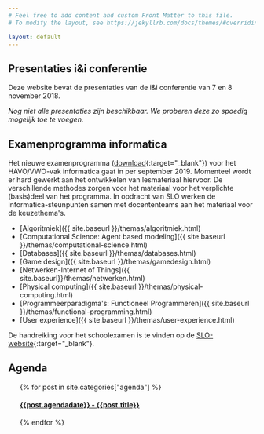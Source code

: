 ```yaml
---
# Feel free to add content and custom Front Matter to this file.
# To modify the layout, see https://jekyllrb.com/docs/themes/#overriding-theme-defaults

layout: default
---
```


## Presentaties i&i conferentie

Deze website bevat de presentaties van de i&i conferentie van 7 en 8 november 2018.

*Nog niet alle presentaties zijn beschikbaar.
We proberen deze zo spoedig mogelijk toe te voegen.*

## Examenprogramma informatica

Het nieuwe examenprogramma ([download]({{site.baseurl}}/download/advies-examenprogramma-informatica-havo-vwo.pdf){:target="_blank"})
 voor het HAVO/VWO-vak informatica gaat in per september 2019.
Momenteel wordt er hard gewerkt aan het ontwikkelen van lesmateriaal hiervoor.
De verschillende methodes zorgen voor het materiaal voor het verplichte (basis)deel van het programma.
In opdracht van SLO werken de informatica-steunpunten samen met docententeams aan het materiaal voor de keuzethema's.

* [Algoritmiek]({{ site.baseurl }}/themas/algoritmiek.html)
* [Computational Science: Agent based modeling]({{ site.baseurl }}/themas/computational-science.html)
* [Databases]({{ site.baseurl }}/themas/databases.html)
* [Game design]({{ site.baseurl }}/themas/gamedesign.html)
* [Netwerken-Internet of Things]({{ site.baseurl}}/themas/netwerken.html)
* [Physical computing]({{ site.baseurl }}/themas/physical-computing.html)
* [Programmeerparadigma's: Functioneel Programmeren]({{ site.baseurl }}/themas/functional-programming.html)
* [User experience]({{ site.baseurl }}/themas/user-experience.html)

De handreiking voor het schoolexamen is te vinden op de [SLO-website](http://handreikingschoolexamen.slo.nl/informatica){:target="_blank"}.

## Agenda

<div class="agenda-list">
  <ul>
    {% for post in site.categories["agenda"] %}
      <h4><a href="{{ site.baseurl }}{{ post.url }}">{{post.agendadate}} - {{post.title}}</a></h4>
    {% endfor %}
  </ul>
</div>
